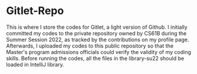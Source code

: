 # Gitlet-Repo
This is where I store the codes for Gitlet, a light version of Github. 
I initially committed my codes to the private repository owned by CS61B during the Summer Session 2022, as tracked by the contributions on my profile page.
Afterwards, I uploaded my codes to this public repository so that the Master's program admissions officials could verify the validity of my coding skills. 
Before running the codes, all the files in the library-su22 should be loaded in IntelliJ library.
